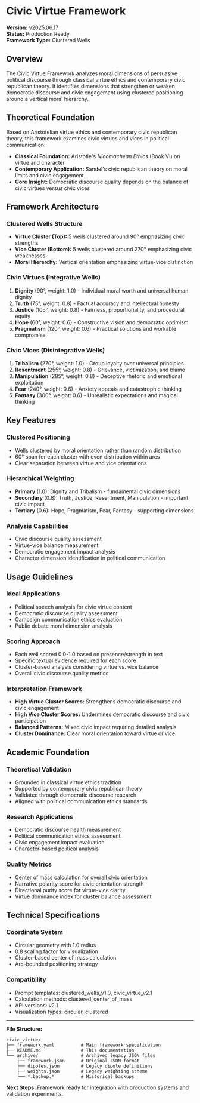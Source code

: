# Civic Virtue Framework

**Version:** v2025.06.17  
**Status:** Production Ready  
**Framework Type:** Clustered Wells  

## Overview

The Civic Virtue Framework analyzes moral dimensions of persuasive political discourse through classical virtue ethics and contemporary civic republican theory. It identifies dimensions that strengthen or weaken democratic discourse and civic engagement using clustered positioning around a vertical moral hierarchy.

## Theoretical Foundation

Based on Aristotelian virtue ethics and contemporary civic republican theory, this framework examines civic virtues and vices in political communication:

- **Classical Foundation:** Aristotle's *Nicomachean Ethics* (Book VI) on virtue and character
- **Contemporary Application:** Sandel's civic republican theory on moral limits and civic engagement
- **Core Insight:** Democratic discourse quality depends on the balance of civic virtues versus civic vices

## Framework Architecture

### **Clustered Wells Structure**
- **Virtue Cluster (Top):** 5 wells clustered around 90° emphasizing civic strengths
- **Vice Cluster (Bottom):** 5 wells clustered around 270° emphasizing civic weaknesses
- **Moral Hierarchy:** Vertical orientation emphasizing virtue-vice distinction

### **Civic Virtues (Integrative Wells)**
1. **Dignity** (90°, weight: 1.0) - Individual moral worth and universal human dignity
2. **Truth** (75°, weight: 0.8) - Factual accuracy and intellectual honesty
3. **Justice** (105°, weight: 0.8) - Fairness, proportionality, and procedural equity
4. **Hope** (60°, weight: 0.6) - Constructive vision and democratic optimism
5. **Pragmatism** (120°, weight: 0.6) - Practical solutions and workable compromise

### **Civic Vices (Disintegrative Wells)**
1. **Tribalism** (270°, weight: 1.0) - Group loyalty over universal principles
2. **Resentment** (255°, weight: 0.8) - Grievance, victimization, and blame
3. **Manipulation** (285°, weight: 0.8) - Deceptive rhetoric and emotional exploitation
4. **Fear** (240°, weight: 0.6) - Anxiety appeals and catastrophic thinking
5. **Fantasy** (300°, weight: 0.6) - Unrealistic expectations and magical thinking

## Key Features

### **Clustered Positioning**
- Wells clustered by moral orientation rather than random distribution
- 60° span for each cluster with even distribution within arcs
- Clear separation between virtue and vice orientations

### **Hierarchical Weighting**
- **Primary** (1.0): Dignity and Tribalism - fundamental civic dimensions
- **Secondary** (0.8): Truth, Justice, Resentment, Manipulation - important civic impact
- **Tertiary** (0.6): Hope, Pragmatism, Fear, Fantasy - supporting dimensions

### **Analysis Capabilities**
- Civic discourse quality assessment
- Virtue-vice balance measurement
- Democratic engagement impact analysis
- Character dimension identification in political communication

## Usage Guidelines

### **Ideal Applications**
- Political speech analysis for civic virtue content
- Democratic discourse quality assessment
- Campaign communication ethics evaluation
- Public debate moral dimension analysis

### **Scoring Approach**
- Each well scored 0.0-1.0 based on presence/strength in text
- Specific textual evidence required for each score
- Cluster-based analysis considering virtue vs. vice balance
- Overall civic discourse quality metrics

### **Interpretation Framework**
- **High Virtue Cluster Scores:** Strengthens democratic discourse and civic engagement
- **High Vice Cluster Scores:** Undermines democratic discourse and civic participation
- **Balanced Patterns:** Mixed civic impact requiring detailed analysis
- **Cluster Dominance:** Clear moral orientation toward virtue or vice

## Academic Foundation

### **Theoretical Validation**
- Grounded in classical virtue ethics tradition
- Supported by contemporary civic republican theory
- Validated through democratic discourse research
- Aligned with political communication ethics standards

### **Research Applications**
- Democratic discourse health measurement
- Political communication ethics assessment
- Civic engagement impact evaluation
- Character-based political analysis

### **Quality Metrics**
- Center of mass calculation for overall civic orientation
- Narrative polarity score for civic orientation strength
- Directional purity score for virtue-vice clarity
- Virtue dominance index for cluster balance assessment

## Technical Specifications

### **Coordinate System**
- Circular geometry with 1.0 radius
- 0.8 scaling factor for visualization
- Cluster-based center of mass calculation
- Arc-bounded positioning strategy

### **Compatibility**
- Prompt templates: clustered_wells_v1.0, civic_virtue_v2.1
- Calculation methods: clustered_center_of_mass
- API versions: v2.1
- Visualization types: circular, clustered

---

**File Structure:**
```
civic_virtue/
├── framework.yaml          # Main framework specification
├── README.md               # This documentation
└── archive/                # Archived legacy JSON files
    ├── framework.json      # Original JSON format
    ├── dipoles.json        # Legacy dipole definitions
    ├── weights.json        # Legacy weighting scheme
    └── *.backup.*          # Historical backups
```

**Next Steps:** Framework ready for integration with production systems and validation experiments. 